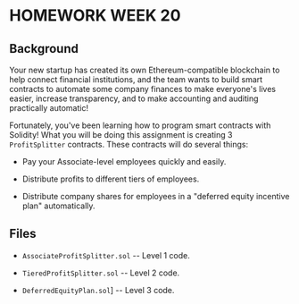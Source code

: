 # HOMEWORK WEEK 20

## Background

Your new startup has created its own Ethereum-compatible blockchain to help connect financial institutions, and the team wants to build smart contracts to automate some company finances to make everyone's lives easier, increase transparency, and to make accounting and auditing practically automatic!

Fortunately, you've been learning how to program smart contracts with Solidity! What you will be doing this assignment is creating 3 `ProfitSplitter` contracts. These contracts will do several things:

* Pay your Associate-level employees quickly and easily.

* Distribute profits to different tiers of employees.

* Distribute company shares for employees in a "deferred equity incentive plan" automatically.

## Files

* `AssociateProfitSplitter.sol` -- Level 1 code.

* `TieredProfitSplitter.sol` -- Level 2 code.

* `DeferredEquityPlan.sol`] -- Level 3 code.

